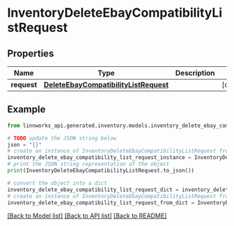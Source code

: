 # InventoryDeleteEbayCompatibilityListRequest


## Properties

Name | Type | Description | Notes
------------ | ------------- | ------------- | -------------
**request** | [**DeleteEbayCompatibilityListRequest**](DeleteEbayCompatibilityListRequest.md) |  | [optional] 

## Example

```python
from linnworks_api.generated.inventory.models.inventory_delete_ebay_compatibility_list_request import InventoryDeleteEbayCompatibilityListRequest

# TODO update the JSON string below
json = "{}"
# create an instance of InventoryDeleteEbayCompatibilityListRequest from a JSON string
inventory_delete_ebay_compatibility_list_request_instance = InventoryDeleteEbayCompatibilityListRequest.from_json(json)
# print the JSON string representation of the object
print(InventoryDeleteEbayCompatibilityListRequest.to_json())

# convert the object into a dict
inventory_delete_ebay_compatibility_list_request_dict = inventory_delete_ebay_compatibility_list_request_instance.to_dict()
# create an instance of InventoryDeleteEbayCompatibilityListRequest from a dict
inventory_delete_ebay_compatibility_list_request_from_dict = InventoryDeleteEbayCompatibilityListRequest.from_dict(inventory_delete_ebay_compatibility_list_request_dict)
```
[[Back to Model list]](../README.md#documentation-for-models) [[Back to API list]](../README.md#documentation-for-api-endpoints) [[Back to README]](../README.md)


